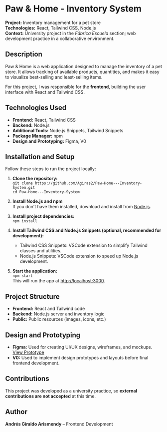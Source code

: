 # Paw & Home - Inventory System

**Project:** Inventory management for a pet store  
**Technologies:** React, Tailwind CSS, Node.js  
**Context:** University project in the *Fábrica Escuela* section; web development practice in a collaborative environment.  

## Description

Paw & Home is a web application designed to manage the inventory of a pet store. It allows tracking of available products, quantities, and makes it easy to visualize best-selling and least-selling items.  

For this project, I was responsible for the **frontend**, building the user interface with React and Tailwind CSS.  

## Technologies Used

- **Frontend:** React, Tailwind CSS  
- **Backend:** Node.js  
- **Additional Tools:** Node.js Snippets, Tailwind Snippets  
- **Package Manager:** npm  
- **Design and Prototyping:** Figma, V0  

## Installation and Setup

Follow these steps to run the project locally:

1. **Clone the repository:**  
   `git clone https://github.com/Agiras2/Paw-Home---Inventory-System.git`  
   `cd Paw-Home---Inventory-System`

2. **Install Node.js and npm**  
   If you don't have them installed, download and install from [Node.js](https://nodejs.org/).

3. **Install project dependencies:**  
   `npm install`

4. **Install Tailwind CSS and Node.js Snippets (optional, recommended for development):**  
   - Tailwind CSS Snippets: VSCode extension to simplify Tailwind classes and utilities.  
   - Node.js Snippets: VSCode extension to speed up Node.js development.

5. **Start the application:**  
   `npm start`  
   This will run the app at [http://localhost:3000](http://localhost:3000).  

## Project Structure

- **Frontend:** React and Tailwind code
- **Backend:** Node.js server and inventory logic
- **Public:** Public resources (images, icons, etc.)


## Design and Prototyping

- **Figma:** Used for creating UI/UX designs, wireframes, and mockups. [View Prototype](https://www.figma.com/proto/VWADrXFc7WcuMdc7WswGmF/PetManager--Inventory-Management?node-id=0-1&t=eTazxDPPeRIPH4MV-1)  
- **V0:** Used to implement design prototypes and layouts before final frontend development.

## Contributions

This project was developed as a university practice, so **external contributions are not accepted** at this time.  

## Author

**Andrés Giraldo Arismendy** – Frontend Development

